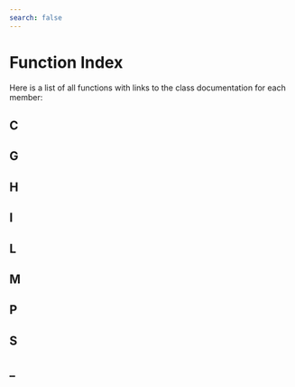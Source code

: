 ```yaml
---
search: false
---
```


# Function Index

Here is a list of all functions with links to the class documentation for each member:
## C



## G



## H



## I



## L



## M



## P



## S



## \_



